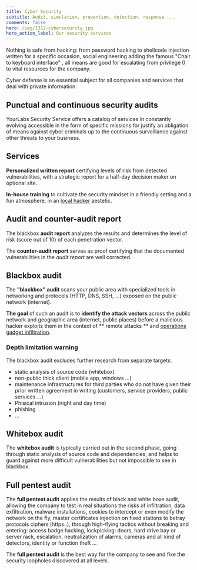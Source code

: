 ```yaml
---
title: Cyber Security
subtitle: Audit, simulation, prevention, detection, response ...
comments: false
hero: /img/1312-cybersecurity.jpg
hero_action_label: Our security services
---
```


Nothing is safe from hacking: from password hacking to shellcode injection written for a specific occasion, social engineering adding the famous "Chair to keyboard interface" , all means are good for escalating from privilege 0 to vital resources for the company.

Cyber defense is an essential subject for all companies and services that deal with private information.

## Punctual and continuous security audits

YourLabs Security Service offers a catalog of services in constantly evolving accessible in the form of specific missions for justify an obligation of means against cyber criminals up to the continuous surveillance against other threats to your business.

## Services

**Personalized written report** certifying levels of risk from detected vulnerabilities, with a strategic report for a half-day decision maker on optional site.

**In-house training** to cultivate the security mindset in a friendly setting and a fun atmosphere, in an [local hacker](https://www.meetup.com/Angouleme-Hack-Dev-Barcamp-1337/) aestetic.

## Audit and counter-audit report

The blackbox **audit report** analyzes the results and determines the level of risk (score out of 10) of each penetration vector.

The **counter-audit report** serves as proof certifying that the documented vulnerabilities in the *audit report* are well corrected.

## Blackbox audit

The **"blackbox" audit** scans your public area with specialized tools in networking and protocols (HTTP, DNS, SSH, ...) exposed on the public network (internet).

**The goal** of such an audit is to **identify the attack vectors** across the public network and geographic area (internet, public places) before a malicious hacker exploits them in the context of ** remote attacks ** and [operations gadget infiltration](https://gitpitch.com/yourlabs/security).

### Depth limitation warning

The blackbox audit excludes further research from separate targets:

- static analysis of source code (whitebox)
- non-public thick client (mobile app, windows ...)
- maintenance infrastructures for third parties who do not have given their
  prior written agreement in writing (customers, service providers, public
  services ...)
- Phisical intrusion (night and day time)
- phishing
- ...

## Whitebox audit

The **whitebox audit** is typically carried out in the second phase, going through static analysis of source code and dependencies, and helps to guard against more difficult vulnerabilities but not impossible to see in blackbox.

## Full pentest audit

The **full pentest audit** applies the results of black and white boxe audit, allowing the company to test in real situations the risks of infiltration, data exfiltration, malware installations, cookies to intercept or even modify the network on the fly, master certificates injection on fixed stations to betray protocols ciphers (https..), through high-flying tactics without breaking and entering: access badge hacking, lockpicking: doors, hard drive bay or server rack, escalation, neutralization of alarms, cameras and all kind of detectors, identity or function theft ...

The **full pentest audit** is the best way for the company to see and fixe the security loopholes discovered at all levels.
